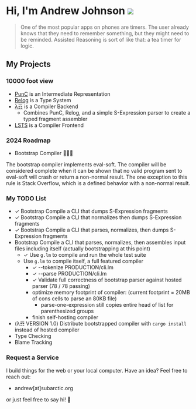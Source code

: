 # Hi, I'm Andrew Johnson ![](https://komarev.com/ghpvc/?username=andrew-johnson-4)

> One of the most popular apps on phones are timers. The user already knows that they need to remember something, but they might need to be reminded. Assisted Reasoning is sort of like that: a tea timer for logic.

## My Projects

### 10000 foot view

* [PunC](https://github.com/andrew-johnson-4/PunCalculus) is an Intermediate Representation
* [Relog](https://github.com/andrew-johnson-4/InPlace) is a Type System
* [λ☶](https://github.com/andrew-johnson-4/-) is a Compiler Backend
  * Combines PunC, Relog, and a simple S-Expression parser to create a typed fragment assembler
* [LSTS](https://github.com/andrew-johnson-4/LSTS) is a Compiler Frontend

### 2024 Roadmap

* Bootstrap Compiler 🥳🎉🎁

The bootstrap compiler implements eval-soft.
The compiler will be considered complete when it can be shown that no valid program sent to eval-soft will crash or return a non-normal result.
The one exception to this rule is Stack Overflow, which is a defined behavior with a non-normal result.

### My TODO List

* ✓ Bootstrap Compile a CLI that dumps S-Expression fragments
* ✓ Bootstrap Compile a CLI that normalizes then dumps S-Expression fragments
* ✓ Bootstrap Compile a CLI that parses, normalizes, then dumps S-Expression fragments
* Bootstrap Compile a CLI that parses, normalizes, then assembles input files including itself (actually bootstrapping at this point)
  * ✓ Use `g.lm` to compile and run the whole test suite
  * Use `g.lm` to compile itself, a full featured compiler
    * ✓ --tokenize PRODUCTION/cli.lm
    * ✓ --parse PRODUCTION/cli.lm
    * ✓ Validate full correctness of bootstrap parser against hosted parser (78 / 78 passing)
    * optimize memory footprint of compiler: (current footprint = 20MB of cons cells to parse an 80KB file)
      * parse-one-expression still copies entire head of list for parenthesized groups
    * finish self-hosting compiler
* (λ☶ VERSION 1.0) Distribute bootstrapped compiler with `cargo install` instead of hosted compiler
* Type Checking
* Blame Tracking

### Request a Service

I build things for the web or your local computer. Have an idea? Feel free to reach out:
* andrew[at]subarctic.org

or just feel free to say hi! 👋
